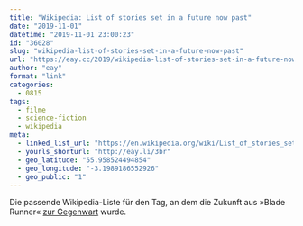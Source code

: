 ```yaml
---
title: "Wikipedia: List of stories set in a future now past"
date: "2019-11-01"
datetime: "2019-11-01 23:00:23"
id: "36028"
slug: "wikipedia-list-of-stories-set-in-a-future-now-past"
url: "https://eay.cc/2019/wikipedia-list-of-stories-set-in-a-future-now-past/"
author: "eay"
format: "link"
categories:
  - 0815
tags:
  - filme
  - science-fiction
  - wikipedia
meta:
  - linked_list_url: "https://en.wikipedia.org/wiki/List_of_stories_set_in_a_future_now_past"
  - yourls_shorturl: "http://eay.li/3br"
  - geo_latitude: "55.958524494854"
  - geo_longitude: "-3.1989186552926"
  - geo_public: "1"
---
```


Die passende Wikipedia-Liste für den Tag, an dem die Zukunft aus »Blade Runner« [zur Gegenwart](https://www.pewpewpew.de/2019/11/01/los-angeles-november-2019/) wurde.
